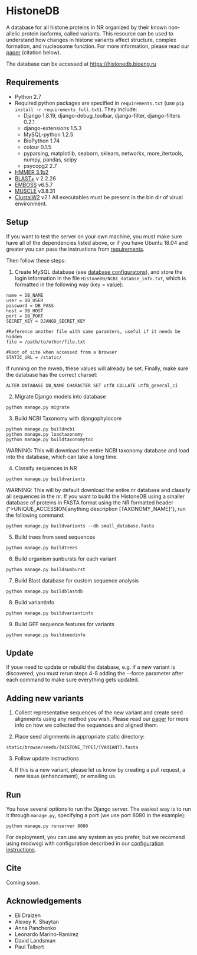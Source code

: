# HistoneDB
A database for all histone proteins in NR organized by their known non-allelic protein isoforms, called variants. This resource can be used to understand how changes in histone variants affect structure, complex formation, and nucleosome function. For more information, please read our [paper](manuscript/paper.md) (citation below).

The database can be accessed at https://histonedb.bioeng.ru

## Requirements ##

- Python 2.7
- Required python packages are specified in ```requirements.txt``` (use ```pip install -r requirements_full.txt```). They include:
  - Django 1.8.19, django-debug_toolbar, django-filter, django-filters 0.2.1
  - django-extensions 1.5.3
  - MySQL-python 1.2.5
  - BioPython 1.74
  - colour 0.1.5
  - pyparsing, matplotlib, seaborn, sklearn, networkx, more_itertools, numpy, pandas, scipy
  - psycopg2 2.7
- [HMMER 3.1b2](http://hmmer.janelia.org)
- [BLAST+](http://blast.ncbi.nlm.nih.gov/Blast.cgi?PAGE_TYPE=BlastDocs&DOC_TYPE=Download) v 2.2.26
- [EMBOSS](http://emboss.sourceforge.net) v6.5.7
- [MUSCLE](http://www.drive5.com/muscle/) v3.8.31
- [ClustalW2](http://www.clustal.org/clustal2/) v2.1
All executables must be present in the bin dir of virual environment.

## Setup ##

If you want to test the server on your own machine, you must make sure have all of the dependencies listed above, or if you have Ubuntu 18.04 and greater you can pass the instrustions from [requirements](system_setup/REQUIREMENTS.md).

Then follow these steps:

1) Create MySQL database (see [database configuratons](system_setup/DB_CONFIGURATION.md)), and store the login information in the file ```HistoneDB/NCBI_databse_info.txt```, which is formatted in the following way (key = value):
```
name = DB_NAME
user = DB_USER
password = DB_PASS
host = DB_HOST
port = DB_PORT
SECRET_KEY = DJANGO_SECRET_KEY

#Reference another file with same paramters, useful if it needs be hidden
file = /path/to/other/file.txt

#Root of site when accessed from a browser
STATIC_URL = /static/ 
```
If running on the mweb, these values will already be set.
Finally, make sure the database has the correct charset:
```
ALTER DATABASE DB_NAME CHARACTER SET utf8 COLLATE utf8_general_ci
```

2) Migrate Django models into database

```
python manage.py migrate
```

3) Build NCBI Taxonomy with djangophylocore

```
python manage.py buildncbi
python manage.py loadtaxonomy
python manage.py buildtaxonomytoc
```
WARNING: This will download the entire NCBI taxonomy database and load into the database, which can take a long time.

4) Classify sequences in NR

```
python manage.py buildvariants
```
WARNING: This will by default download the entire nr database and classify all sequences in the nr. If you want to build the HistoneDB using a smaller database of proteins in FASTA format using the NR formatted header (">UNIQUE_ACCESSION|anything description [TAXONOMY_NAME]"), run the following command:

```
python manage.py buildvariants --db small_database.fasta
```

5) Build trees from seed sequences

```
python manage.py buildtrees
```

6) Build organism sunbursts for each variant

```
python manage.py buildsunburst
```

7) Build Blast database for custom sequence analysis

```
python manage.py buildblastdb
```
8) Build variantinfo
```
python manage.py buildvariantinfo
```

9) Build GFF sequence features for variants

```
python manage.py buildseedinfo
```
## Update ##
If youe need to update or rebuild the database, e.g. if a new variant is discovered, you must rerun steps 4-8 adding the --force parameter after each command to make sure everything gets updated.

## Adding new variants ##
1) Collect representative sequences of the new variant and create seed alignments using any method you wish. Please read our [paper](manuscript/paper.md) for more info on how we collected the sequences and aligned them.

2) Place seed alignments in appropriate static directory:
```
static/browse/seeds/[HISTONE_TYPE]/[VARIANT].fasta
```
3) Follow update instructions

4) If this is a new variant, please let us know by creating a pull request, a new issue (enhancement), or emailing us.

## Run ##

You have several options to run the Django server. The easiest way is to run it through `manage.py`, specifying a port (we use port 8080 in the example):

```
python manage.py runserver 8080
```

For deployment, you can use any system as you prefer, but we recomend using modwsgi with configuration described in our [configuration instructions](system_setup/CONFIGURATION.md).

## Cite ##

Coming soon.

## Acknowledgements ##

* Eli Draizen
* Alexey K. Shaytan
* Anna Panchenko
* Leonardo Marino-Ramirez
* David Landsman
* Paul Talbert
